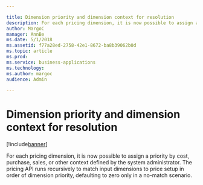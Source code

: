 ```yaml
---

title: Dimension priority and dimension context for resolution
description: For each pricing dimension, it is now possible to assign a priority by cost, purchase, sales, or other context defined by the system administrator.
author: MargoC
manager: AnnBe
ms.date: 5/1/2018
ms.assetid: f77a28ed-2758-42e1-8672-ba8b39062b0d
ms.topic: article
ms.prod: 
ms.service: business-applications
ms.technology: 
ms.author: margoc
audience: Admin

---
```

#  Dimension priority and dimension context for resolution 


[!include[banner](../../../../includes/banner.md)]

For each pricing dimension, it is now possible to assign a priority by cost,
purchase, sales, or other context defined by the system administrator. The
pricing API runs recursively to match input dimensions to price setup in order
of dimension priority, defaulting to zero only in a no-match scenario.
